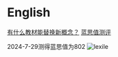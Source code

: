# English
[有什么教材能替换新概念？](https://www.zhihu.com/question/420510685/answer/2344157805)
[蓝思值测评](https://www.bilibili.com/video/BV1FS4y1f7pU/?spm_id_from=333.337.search-card.all.click&vd_source=0db98bb4efd84607a32ed6386f61994e)

2024-7-29测得蓝思值为802
![lexile](../../files/images/english/lexile.png)